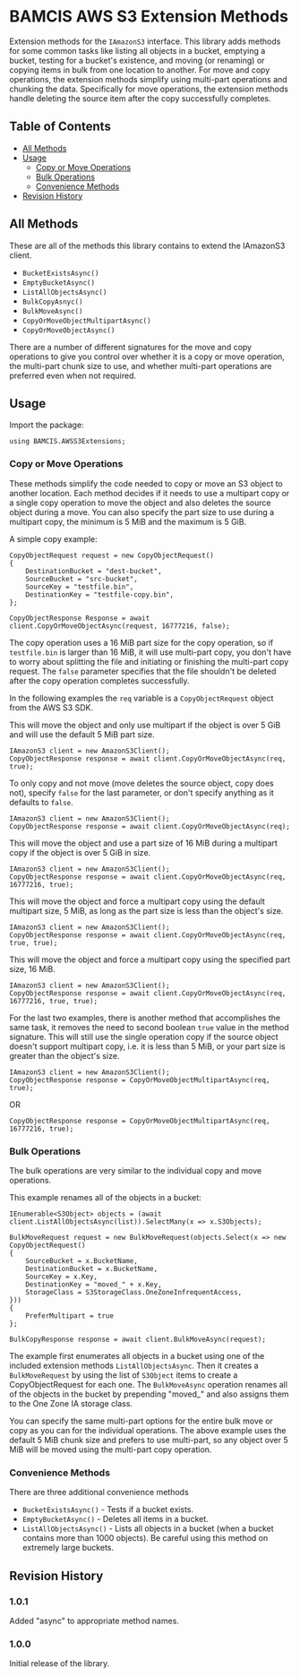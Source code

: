 # BAMCIS AWS S3 Extension Methods

Extension methods for the `IAmazonS3` interface. This library adds methods for some common tasks like listing all objects in a bucket, emptying a bucket, testing for a bucket's existence, and moving (or renaming) or copying items in bulk from one location to another. For move and copy operations, the extension methods simplify using multi-part operations and chunking the data. Specifically for move operations, the extension methods handle deleting the source item after the copy successfully completes.

## Table of Contents
- [All Methods](#all-methods)
- [Usage](#usage)
  * [Copy or Move Operations](#copy-or-move-operations)
  * [Bulk Operations](#bulk-operations)
  * [Convenience Methods](#convenience-methods)
- [Revision History](#revision-history)

## All Methods
These are all of the methods this library contains to extend the IAmazonS3 client.

* `BucketExistsAsync()`
* `EmptyBucketAsync()`
* `ListAllObjectsAsync()`
* `BulkCopyAsnyc()`
* `BulkMoveAsync()`
* `CopyOrMoveObjectMultipartAsync()`
* `CopyOrMoveObjectAsync()`

There are a number of different signatures for the move and copy operations to give you control over whether it is a copy or move operation, the multi-part chunk size to use, and whether multi-part operations are preferred even when not required.

## Usage

Import the package:

    using BAMCIS.AWSS3Extensions;

### Copy or Move Operations

These methods simplify the code needed to copy or move an S3 object to another location. Each method decides if it needs to use a multipart copy or a single copy operation to move the object and also deletes the source object during a move. You can also specify the part size to use during a multipart copy, the minimum is 5 MiB and the maximum is 5 GiB.

A simple copy example:

    CopyObjectRequest request = new CopyObjectRequest()
    {
        DestinationBucket = "dest-bucket",
        SourceBucket = "src-bucket",
        SourceKey = "testfile.bin",
        DestinationKey = "testfile-copy.bin",
    };

    CopyObjectResponse Response = await client.CopyOrMoveObjectAsync(request, 16777216, false);

The copy operation uses a 16 MiB part size for the copy operation, so if `testfile.bin` is larger than 16 MiB, it will use multi-part copy, you don't have to worry about splitting the file and initiating or finishing the multi-part copy request. The `false` parameter specifies that the file shouldn't be deleted after the copy operation completes successfully.

In the following examples the `req` variable is a `CopyObjectRequest` object from the AWS S3 SDK. 

This will move the object and only use multipart if the object is over 5 GiB and will use the default 5 MiB part size.

    IAmazonS3 client = new AmazonS3Client();
    CopyObjectResponse response = await client.CopyOrMoveObjectAsync(req, true);

To only copy and not move (move deletes the source object, copy does not), specify `false` for the last parameter, or don't specify anything as it defaults to `false`.

    IAmazonS3 client = new AmazonS3Client();
    CopyObjectResponse response = await client.CopyOrMoveObjectAsync(req);

This will move the object and use a part size of 16 MiB during a multipart copy if the object is over 5 GiB in size.

    IAmazonS3 client = new AmazonS3Client();
    CopyObjectResponse response = await client.CopyOrMoveObjectAsync(req, 16777216, true);

This will move the object and force a multipart copy using the default multipart size, 5 MiB, as long as the part size is less than the object's size.

	IAmazonS3 client = new AmazonS3Client();
    CopyObjectResponse response = await client.CopyOrMoveObjectAsync(req, true, true);

This will move the object and force a multipart copy using the specified part size, 16 MiB.

    IAmazonS3 client = new AmazonS3Client();
    CopyObjectResponse response = await client.CopyOrMoveObjectAsync(req, 16777216, true, true);

For the last two examples, there is another method that accomplishes the same task, it removes the need to second boolean `true` value in the method signature. This will still use the single operation copy if the source object doesn't support multipart copy, i.e. it is less than 5 MiB, or your part size is greater than the object's size.

    IAmazonS3 client = new AmazonS3Client();
    CopyObjectResponse response = CopyOrMoveObjectMultipartAsync(req, true);

OR

    CopyObjectResponse response = CopyOrMoveObjectMultipartAsync(req, 16777216, true);

### Bulk Operations

The bulk operations are very similar to the individual copy and move operations.

This example renames all of the objects in a bucket:

    IEnumerable<S3Object> objects = (await client.ListAllObjectsAsync(list)).SelectMany(x => x.S3Objects);

    BulkMoveRequest request = new BulkMoveRequest(objects.Select(x => new CopyObjectRequest()
    {
        SourceBucket = x.BucketName,
        DestinationBucket = x.BucketName,
        SourceKey = x.Key,
        DestinationKey = "moved_" + x.Key,
        StorageClass = S3StorageClass.OneZoneInfrequentAccess,
    }))
    {
        PreferMultipart = true
    };

    BulkCopyResponse response = await client.BulkMoveAsync(request);

The example first enumerates all objects in a bucket using one of the included extension methods `ListAllObjectsAsync`. Then it creates a `BulkMoveRequest` by using the list of `S3Object` items to create a CopyObjectRequest for each one. The `BulkMoveAsync` operation renames all of the objects in the bucket by prepending "moved_" and also assigns them to the One Zone IA storage class. 

You can specify the same multi-part options for the entire bulk move or copy as you can for the individual operations. The above example uses the default 5 MiB chunk size and prefers to use multi-part, so any object over 5 MiB will be moved using the multi-part copy operation.

 ### Convenience Methods

There are three additional convenience methods

* `BucketExistsAsync()` - Tests if a bucket exists.
* `EmptyBucketAsync()` - Deletes all items in a bucket.
* `ListAllObjectsAsync()` - Lists all objects in a bucket (when a bucket contains more than 1000 objects). Be careful using this method on extremely large buckets.

## Revision History

### 1.0.1
Added "async" to appropriate method names.

### 1.0.0
Initial release of the library.
